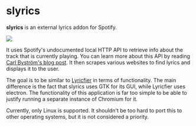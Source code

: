 # slyrics

__slyrics__ is an external lyrics addon for Spotify.

![](https://alexbakker.me/u/ud8f2b5y.png)

It uses Spotify's undocumented local HTTP API to retrieve info about the track
that is currently playing. You can learn more about this API by reading [Carl
Byström's blog
post](http://cgbystrom.com/articles/deconstructing-spotifys-builtin-http-server/).
It then scrapes various websites to find lyrics and displays it to the user.

The goal is to be similar to
[Lyricfier](https://github.com/emilioastarita/lyricfier/) in terms of
functionality. The main difference is the fact that slyrics uses GTK for its
GUI, while Lyricfier uses electron. The functionality of this application is far
too simple to be able to justify running a separate instance of Chromium for it.

Currently, only Linux is supported. It shouldn't be too hard to port this to other
operating systems, but it is not considered a priority.
